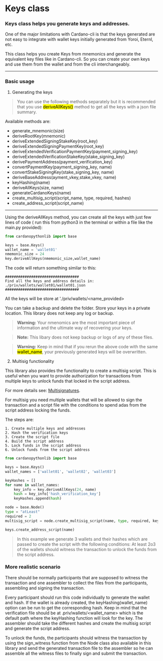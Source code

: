 # Keys class 

### Keys class helps you generate keys and addresses.
One of the major limitations with Cardano-cli is that the keys generated are not easy to integrate with wallet keys initially generated from Yoroi, Eternl, etc.

This class helps you create Keys from mnemonics and generate the equivalent key files like in Cardano-cli. So you can create your own keys and use them from the wallet and from the cli interchangeably.

***

### Basic usage

1. Generating the keys

> You can use the following methods separately but it is recommended that you use <mark>deriveAllKeys()</mark> method to get all the keys with a json file summary. 

Available methods are:

- generate_mnemonic(size)
- deriveRootKey(mnemonic)
- deriveExtendedSigningStakeKey(root_key)
- deriveExtendedSigningPaymentKey(root_key)
- deriveExtendedVerificationPaymentKey(payment_signing_key)
- deriveExtendedVerificationStakeKey(stake_signing_key)
- derivePaymentAddress(payment_verification_key)
- convertPaymentKey(payment_signing_key, name)
- convertStakeSigningKey(stake_signing_key, name)
- deriveBaseAddress(ayment_vkey,stake_vkey, name)
- keyHashing(name)
- deriveAllKeys(size, name)
- generateCardanoKeys(name)
- create_multisig_script(script_name, type, required, hashes)
- create_address_script(script_name)

***

Using the deriveAllKeys method, you can create all the keys with just few lines of code ( run this from python3 in the terminal or within a file like the main.py provided): 

```python
from cardanopythonlib import base

keys = base.Keys()
wallet_name = 'wallet01'
nmemonic_size = 24
key.deriveAllKeys(nmemonic_size,wallet_name)
```
The code will return something similar to this:

    ##################################
    Find all the keys and address details in: ./priv/wallets/wallet01/wallet01.json
    ##################################

All the keys will be store at './priv/wallets/<name_provided>

You can take a backup and delete the folder. Store your keys in a private location. This library does not keep any log or backup.

>**Warning:** Your nmenomics are the most important piece of information and the ultimate way of recovering your keys.

>**Note:** This libary does not keep backup or logs of any of these files.

>**Warning:** Keep in mind that if you rerun the above code with the same <mark>wallet_name</mark>, your previously generated keys will be overwritten.  


2. Multisig functionality

This library also provides the functionality to create a multisig script. This is useful when you want to provide authorization for transactions from multiple keys to unlock funds that locked in the script address.

For more details see: [Multisignatures](https://github.com/input-output-hk/cardano-node/blob/c6b574229f76627a058a7e559599d2fc3f40575d/doc/reference/simple-scripts.md).

For multisig you need multiple wallets that will be allowed to sign the transaction and a script file with the conditions to spend adas from the script address locking the funds. 

The steps are:

    1. Create multiple keys and addresses
    2. Hash the verification keys
    3. Create the script file
    4. Build the script address
    5. Lock funds in the script address
    6. Unlock funds from the script address

```python
from cardanopythonlib import base

keys = base.Keys()
wallet_names = ['wallet01', 'wallet02', 'wallet03']

keyHashes = []
for name in wallet_names:
    key_info = key.deriveAllKeys(24, name)
    hash = key_info['hash_verification_key']
    keyHashes.append(hash)

node = base.Node()
type = "atLeast"
required = 2
multisig_script = node.create_multisig_script(name, type, required, keyHashes)

keys.create_address_script(name)
```

> In this example we generate 3 wallets and their hashes which are passed to create the script with the following conditions: At least 2o3 of the wallets should witness the transaction to unlock the funds from the script address.

### More realistic scenario

There should be normally participants that are supposed to witness the transaction and one assembler to collect the files from the participants, assembling and signing the transaction.

Every participant should run this code individually to generate the wallet and hash. If the wallet is already created, the keyHashing(wallet_name) option can be run to get the corresponding hash. Keep in mind that the verification file should be at .priv/wallets/<wallet_name> which is the default path where the keyHashing function will look for the key. The assembler should take the different hashes and create the multisig script and generate the script address.

To unlock the funds, the participants should witness the transaction by using the sign_witness function from the Node class also available in this library and send the generated transaction file to the assembler so he can assemble all the witness files to finally sign and submit the transaction. 